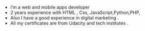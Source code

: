 - I’m a web and mobile apps developer
- 2 years experience with HTML , Css, JavaScript,Python,PHP,
- Also I have a good experience in digital marketing .
- All my certificates are from Udacity and tech institutes .

